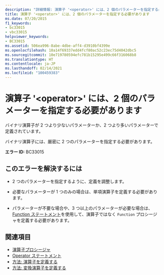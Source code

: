 ```yaml
---
description: "詳細情報: 演算子 '<operator>' には、2 個のパラメーターを指定する必要があります"
title: 演算子 '<operator>' には、2 個のパラメーターを指定する必要があります
ms.date: 07/20/2015
f1_keywords:
- bc33015
- vbc33015
helpviewer_keywords:
- BC33015
ms.assetid: 506ea996-8abe-4dbe-aff4-d3910bf4399e
ms.openlocfilehash: 10a14f69337edd4fcf80ac52c23ec75d4042dbc5
ms.sourcegitcommit: 10e719780594efc781b15295e499c66f316068b8
ms.translationtype: HT
ms.contentlocale: ja-JP
ms.lasthandoff: 02/14/2021
ms.locfileid: "100459383"
---
```

# <a name="operator-operator-must-have-two-parameters"></a>演算子 '\<operator>' には、2 個のパラメーターを指定する必要があります

バイナリ演算子が 2 つより少ないパラメーターか、2 つより多いパラメーターで定義されています。  
  
 バイナリ演算子には、厳密に 2 つのパラメーターを指定する必要があります。  
  
 **エラー ID:** BC33015  
  
## <a name="to-correct-this-error"></a>このエラーを解決するには  
  
- 2 つのパラメーターを指定するように、定義を調整します。  
  
- 必要なパラメーターが 1 つのみの場合は、単項演算子を定義する必要があります。  
  
- パラメーターが不要な場合や、3 つ以上のパラメーターが必要な場合は、[Function ステートメント](../language-reference/statements/function-statement.md)を使用して、演算子ではなく `Function` プロシージャを定義する必要があります。  
  
## <a name="see-also"></a>関連項目

- [演算子プロシージャ](../programming-guide/language-features/procedures/operator-procedures.md)
- [Operator ステートメント](../language-reference/statements/operator-statement.md)
- [方法: 演算子を定義する](../programming-guide/language-features/procedures/how-to-define-an-operator.md)
- [方法: 変換演算子を定義する](../programming-guide/language-features/procedures/how-to-define-a-conversion-operator.md)
